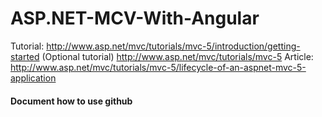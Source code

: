 ASP.NET-MCV-With-Angular
========================
Tutorial: http://www.asp.net/mvc/tutorials/mvc-5/introduction/getting-started
(Optional tutorial) http://www.asp.net/mvc/tutorials/mvc-5
Article: http://www.asp.net/mvc/tutorials/mvc-5/lifecycle-of-an-aspnet-mvc-5-application


#### Document how to use github	
